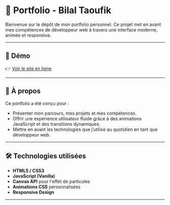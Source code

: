 # 🎨 Portfolio - Bilal Taoufik

Bienvenue sur le dépôt de mon portfolio personnel. Ce projet met en avant mes compétences de développeur web à travers une interface moderne, animée et responsive.

---

## 🚀 Démo

👉 [Voir le site en ligne](https://portfolio-bilal-taoufik.netlify.app/)

---

## 🧠 À propos

Ce portfolio a été conçu pour :
- Présenter mon parcours, mes projets et mes compétences.
- Offrir une expérience utilisateur fluide grâce à des animations JavaScript et des transitions dynamiques.
- Mettre en avant les technologies que j’utilise au quotidien en tant que développeur web.

---

## 🛠️ Technologies utilisées

- **HTML5 / CSS3**
- **JavaScript (Vanilla)**
- **Canvas API** pour l'effet de particules
- **Animations CSS** personnalisées
- **Responsive Design**

---